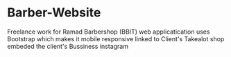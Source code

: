 # Barber-Website
Freelance work for Ramad Barbershop (BBIT)
web applicatication uses Bootstrap which makes it mobile responsive
linked to Client's Takealot shop
embeded the client's Bussiness instagram
